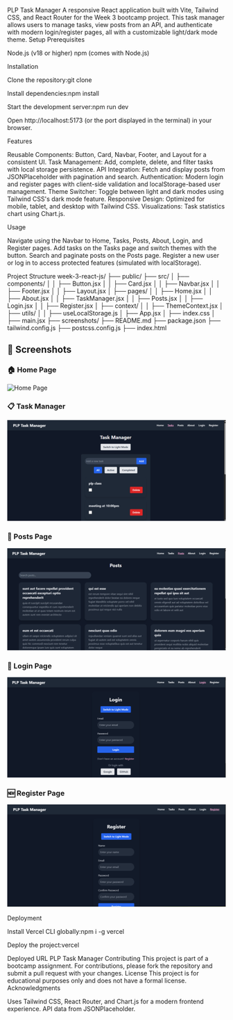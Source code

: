 PLP Task Manager
A responsive React application built with Vite, Tailwind CSS, and React Router for the Week 3 bootcamp project. This task manager allows users to manage tasks, view posts from an API, and authenticate with modern login/register pages, all with a customizable light/dark mode theme.
Setup
Prerequisites

Node.js (v18 or higher)
npm (comes with Node.js)

Installation

Clone the repository:git clone 




Install dependencies:npm install


Start the development server:npm run dev

Open http://localhost:5173 (or the port displayed in the terminal) in your browser.

Features

Reusable Components: Button, Card, Navbar, Footer, and Layout for a consistent UI.
Task Management: Add, complete, delete, and filter tasks with local storage persistence.
API Integration: Fetch and display posts from JSONPlaceholder with pagination and search.
Authentication: Modern login and register pages with client-side validation and localStorage-based user management.
Theme Switcher: Toggle between light and dark modes using Tailwind CSS's dark mode feature.
Responsive Design: Optimized for mobile, tablet, and desktop with Tailwind CSS.
Visualizations: Task statistics chart using Chart.js.

Usage

Navigate using the Navbar to Home, Tasks, Posts, About, Login, and Register pages.
Add tasks on the Tasks page and switch themes with the button.
Search and paginate posts on the Posts page.
Register a new user or log in to access protected features (simulated with localStorage).

Project Structure
week-3-react-js/
├── public/
├── src/
│   ├── components/
│   │   ├── Button.jsx
│   │   ├── Card.jsx
│   │   ├── Navbar.jsx
│   │   ├── Footer.jsx
│   │   ├── Layout.jsx
│   ├── pages/
│   │   ├── Home.jsx
│   │   ├── About.jsx
│   │   ├── TaskManager.jsx
│   │   ├── Posts.jsx
│   │   ├── Login.jsx
│   │   ├── Register.jsx
│   ├── context/
│   │   ├── ThemeContext.jsx
│   ├── utils/
│   │   ├── useLocalStorage.js
│   ├── App.jsx
│   ├── index.css
│   ├── main.jsx
├── screenshots/
├── README.md
├── package.json
├── tailwind.config.js
├── postcss.config.js
├── index.html

## 📸 Screenshots

### 🏠 Home Page  
![Home Page](./Screenshots/Screenshot%202025-06-11%20083446.png)

### 📋 Task Manager  
![Task Manager](./Screenshots/Screenshot%202025-06-12%20080546.png)

### 📝 Posts Page  
![Posts Page](./Screenshots/Screenshot%202025-06-12%20081800.png)

### 🔐 Login Page  
![Login Page](./Screenshots/Screenshot%202025-06-12%20081821.png)

### 🆕 Register Page  
![Register Page](./Screenshots/Screenshot%202025-06-12%20081842.png)



Deployment

Install Vercel CLI globally:npm i -g vercel


Deploy the project:vercel


Deployed URL
PLP Task Manager
Contributing
This project is part of a bootcamp assignment. For contributions, please fork the repository and submit a pull request with your changes.
License
This project is for educational purposes only and does not have a formal license.
Acknowledgments


Uses Tailwind CSS, React Router, and Chart.js for a modern frontend experience.
API data from JSONPlaceholder.

